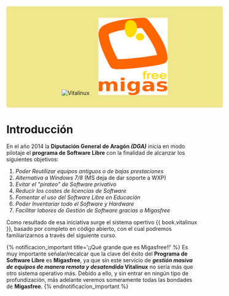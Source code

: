 
<div style="padding: 30px; text-align: center; width: 100%; border-radius: 5px; background-color: khaki;">
<img src="img/vitalinux.png" alt="Vitalinux" srcset="img/vitalinux.svg" width="200" style="margin-right: 20px;">
  
<img src="img/migasfree.png" alt="Migasfree" width="180">
</div>

# Introducción

En el año 2014 la **Diputación General de Aragón *(DGA)*** inicia en modo pilotaje el **programa de Software Libre** con la finalidad de alcanzar los siguientes objetivos:

<ol>
<li class='fragment'>
<em>Poder <a>Reutilizar</a> equipos antiguos o de bajas prestaciones</em></li>
<li class='fragment'><em><a>Alternativa</a> a Windows 7/8 </em>(MS deja de dar soporte a WXP)</li>
<li class='fragment'><em>Evitar el <a>"pirateo"</a> de Software privativo</em></li>
<li class='fragment'><em>Reducir los costes de <a>licencias de Software</a> </em></li>
<li class='fragment'><em>Fomentar el uso del <a>Software Libre en Educaci&oacute;n</a></em></li>
<li class='fragment'><em>Poder <a>Inventariar</a> todo el Software y Hardware</em></li>
<li class='fragment'><em>Facilitar labores de <a>Gesti&oacute;n de Software</a> gracias a <a>Migasfree</a></em></li>
</ol>

Como resultado de esa iniciativa surge el sistema opertivo {{ book.vitalinux }}, basado por completo en código abierto, con el cual podremos familiarizarnos a través del siguiente curso.

{% notificacion_important title='¡¡Qué grande que es Migasfree!!' %}
Es muy importante señalar/recalcar que la clave del éxito del <b>Programa de Software Libre</b> es <b>Migasfree</b>, ya que sin este servicio de <b><em>gestión masiva de equipos de manera remota y desatendida</em> Vitalinux</b> no sería más que otro sistema operativo más. Debido a ello, y sin entrar en ningún tipo de profundización, más adelante veremos someramente todas las bondades de <b>Migasfree</b>.
{% endnotificacion_important %}




